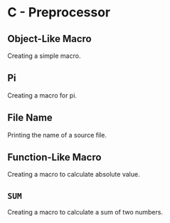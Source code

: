# C - Preprocessor

## Object-Like Macro
Creating a simple macro.

## Pi
Creating a macro for pi.

## File Name
Printing the name of a source file.

## Function-Like Macro
Creating a macro to calculate absolute value.

## `SUM`
Creating a macro to calculate a sum of two numbers.
